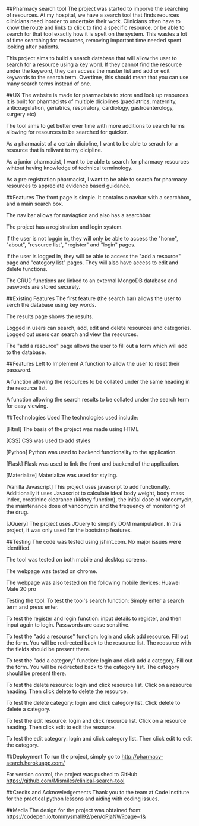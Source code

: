##Pharmacy search tool
The project was started to imporve the searching of resources. At my hospital, we have a search tool that finds reources clinicians need inorder to undertake their work. Clinicians often have to know the route and links to click to find a specific resource, or be able to search for that tool exactly how it is spelt on the system. This wastes a lot of time searching for resources, removing important time needed spent looking after patients. 

This project aims to build a search database that will allow the user to search for a resource using a key word. If they cannot find the resource under the keyword, they can access the master list and add or edit keywords to the search term. Overtime, this should mean that you can use many search terms instead of one.

##UX
The website is made for pharmacists to store and look up resources. It is built for pharmacists of multiple diciplines (paediatrics, maternity, anticoagulation, geriatrics, respiratory, cardiology, gastroenterology, surgery etc)

The tool aims to get better over time with more additions to search terms allowing for resources to be searched for quicker.

As a pharmacist of a certain dicipline, I want to be able to serach for a resource that is relivant to my dicipline. 

As a junior pharmacist, I want to be able to search for pharmacy resources wihtout having knowledge of technical terminology.

As a pre registration pharmacist, I want to be able to search for pharmacy resources to appreciate evidence based guidance.

##Features
The front page is simple. It contains a navbar with a searchbox, and a main search box.

The nav bar allows for naviagtion and also has a searchbar.

The project has a registration and login system.

If the user is not loggin in, they will only be able to access the "home", "about", "resource list", "register" and "login" pages. 

If the user is logged in, they will be able to access the "add a resource" page and "category list" pages. They will also have access to edit and delete functions.

The CRUD functions are linked to an external MongoDB database and paswords are stored securely.

##Existing Features
The first feature (the search bar) allows the user to serch the database using key words.

The results page shows the results.

Logged in users can search, add, edit and delete resources and categories. Logged out users can search and view the resources.

The "add a resource" page allows the user to fill out a form which will add to the database.


##Features Left to Implement
A function to allow the user to reset their password.

A function allowing the resources to be collated under the same heading in the resource list.

A function allowing the search results to be collated under the search term for easy viewing.

##Technologies Used
The technologies used include:

[Html] The basis of the project was made using HTML

[CSS] CSS was used to add styles

[Python] Python was used to backend functionality to the application.

[Flask] Flask was used to link the front and backend of the application. 

[Materialize] Materialize was used for styling.

[Vanilla Javascript] This project uses javascript to add functionally. Additionally it uses Javascript to calculate ideal body weight, body mass index, creatinine clearance (kidney function), the initial dose of vancomycin, the maintenance dose of vancomycin and the frequency of monitoring of the drug.

[JQuery] The project uses JQuery to simplify DOM manipulation. In this project, it was only used for the bootstrap features.

##Testing
The code was tested using jshint.com. No major issues were identified.

The tool was tested on both mobile and desktop screens.

The webpage was tested on chrome.

The webpage was also tested on the following mobile devices: Huawei Mate 20 pro

Testing the tool:
To test the tool's search function: 
Simply enter a search term and press enter. 

To test the register and login function: input details to register, and then input again to login. Passwords are case sensitive.

To test the "add a resourse" function: login and click add resource. Fill out the form. You will be redirected back to the resource list. The reosurce with the fields should be present there. 

To test the "add a category" function: login and click add a category. Fill out the form. You will be redirected back to the category list. The category should be present there.

To test the delete resource: login and click resource list. Click on a resource heading. Then click delete to delete the resource.

To test the delete category: login and click category list. Click delete to delete a category.

To test the edit resource: login and click resource list. Click on a resource heading. Then click edit to edit the resource.

To test the edit category: login and click category list. Then click edit to edit the category.

##Deployment
To run the project, simply go to http://pharmacy-search.herokuapp.com/

For version control, the project was pushed to GitHub https://github.com/Mismiles/clinical-search-tool

##Credits and Acknowledgements
Thank you to the team at Code Institute for the practical python lessons and aiding with coding issues. 

##Media
The design for the project was obtained from:
https://codepen.io/tommysmall92/pen/oPjaNW?page=1& 